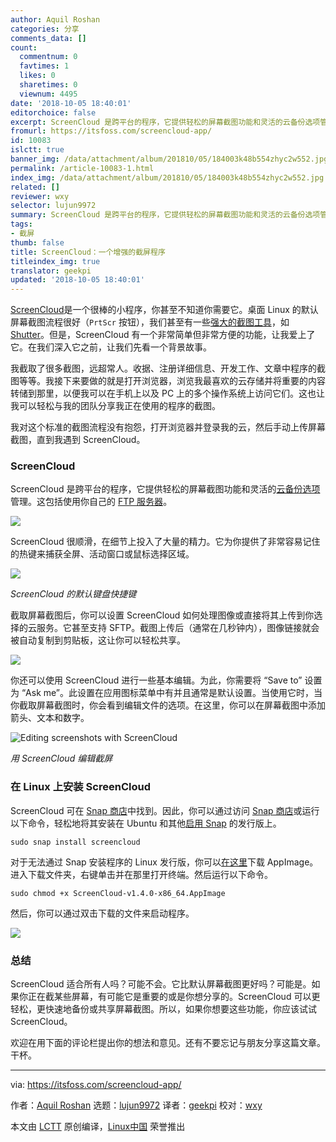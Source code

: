 ```yaml
---
author: Aquil Roshan
categories: 分享
comments_data: []
count:
  commentnum: 0
  favtimes: 1
  likes: 0
  sharetimes: 0
  viewnum: 4495
date: '2018-10-05 18:40:01'
editorchoice: false
excerpt: ScreenCloud 是跨平台的程序，它提供轻松的屏幕截图功能和灵活的云备份选项管理。这包括使用你自己的 FTP 服务器。
fromurl: https://itsfoss.com/screencloud-app/
id: 10083
islctt: true
banner_img: /data/attachment/album/201810/05/184003k48b554zhyc2w552.jpg
permalink: /article-10083-1.html
index_img: /data/attachment/album/201810/05/184003k48b554zhyc2w552.jpg.thumb.jpg
related: []
reviewer: wxy
selector: lujun9972
summary: ScreenCloud 是跨平台的程序，它提供轻松的屏幕截图功能和灵活的云备份选项管理。这包括使用你自己的 FTP 服务器。
tags:
- 截屏
thumb: false
title: ScreenCloud：一个增强的截屏程序
titleindex_img: true
translator: geekpi
updated: '2018-10-05 18:40:01'
---
```


[ScreenCloud](https://screencloud.net)是一个很棒的小程序，你甚至不知道你需要它。桌面 Linux 的默认屏幕截图流程很好（`PrtScr` 按钮），我们甚至有一些[强大的截图工具](https://itsfoss.com/take-screenshot-linux/)，如 [Shutter](http://shutter-project.org)。但是，ScreenCloud 有一个非常简单但非常方便的功能，让我爱上了它。在我们深入它之前，让我们先看一个背景故事。


我截取了很多截图，远超常人。收据、注册详细信息、开发工作、文章中程序的截图等等。我接下来要做的就是打开浏览器，浏览我最喜欢的云存储并将重要的内容转储到那里，以便我可以在手机上以及 PC 上的多个操作系统上访问它们。这也让我可以轻松与我的团队分享我正在使用的程序的截图。


我对这个标准的截图流程没有抱怨，打开浏览器并登录我的云，然后手动上传屏幕截图，直到我遇到 ScreenCloud。


### ScreenCloud


ScreenCloud 是跨平台的程序，它提供轻松的屏幕截图功能和灵活的[云备份选项](https://itsfoss.com/cloud-services-linux/)管理。这包括使用你自己的 [FTP 服务器](https://itsfoss.com/set-ftp-server-linux/)。


![](/data/attachment/album/201810/05/184003k48b554zhyc2w552.jpg)


ScreenCloud 很顺滑，在细节上投入了大量的精力。它为你提供了非常容易记住的热键来捕获全屏、活动窗口或鼠标选择区域。


![](/data/attachment/album/201810/05/184003hjfkkggfa5jppfnk.jpg)


*ScreenCloud 的默认键盘快捷键*


截取屏幕截图后，你可以设置 ScreenCloud 如何处理图像或直接将其上传到你选择的云服务。它甚至支持 SFTP。截图上传后（通常在几秒钟内），图像链接就会被自动复制到剪贴板，这让你可以轻松共享。


![](/data/attachment/album/201810/05/184003wt3n2t2no020009r.jpg)


你还可以使用 ScreenCloud 进行一些基本编辑。为此，你需要将 “Save to” 设置为 “Ask me”。此设置在应用图标菜单中有并且通常是默认设置。当使用它时，当你截取屏幕截图时，你会看到编辑文件的选项。在这里，你可以在屏幕截图中添加箭头、文本和数字。


![Editing screenshots with ScreenCloud](/data/attachment/album/201810/05/184004pd1hgh3g1dk5hbz4.png)


*用 ScreenCloud 编辑截屏*


### 在 Linux 上安装 ScreenCloud


ScreenCloud 可在 [Snap 商店](https://snapcraft.io/)中找到。因此，你可以通过访问 [Snap 商店](https://snapcraft.io/screencloud)或运行以下命令，轻松地将其安装在 Ubuntu 和其他[启用 Snap](https://itsfoss.com/install-snap-linux/) 的发行版上。



```
sudo snap install screencloud
```

对于无法通过 Snap 安装程序的 Linux 发行版，你可以[在这里](https://screencloud.net)下载 AppImage。进入下载文件夹，右键单击并在那里打开终端。然后运行以下命令。



```
sudo chmod +x ScreenCloud-v1.4.0-x86_64.AppImage
```

然后，你可以通过双击下载的文件来启动程序。


![](/data/attachment/album/201810/05/184004pbxx4vbydhbdsgez.jpg)


### 总结


ScreenCloud 适合所有人吗？可能不会。它比默认屏幕截图更好吗？可能是。如果你正在截某些屏幕，有可能它是重要的或是你想分享的。ScreenCloud 可以更轻松，更快速地备份或共享屏幕截图。所以，如果你想要这些功能，你应该试试 ScreenCloud。


欢迎在用下面的评论栏提出你的想法和意见。还有不要忘记与朋友分享这篇文章。干杯。




---


via: <https://itsfoss.com/screencloud-app/>


作者：[Aquil Roshan](https://itsfoss.com/author/aquil/) 选题：[lujun9972](https://github.com/lujun9972) 译者：[geekpi](https://github.com/geekpi) 校对：[wxy](https://github.com/wxy)


本文由 [LCTT](https://github.com/LCTT/TranslateProject) 原创编译，[Linux中国](https://linux.cn/) 荣誉推出
